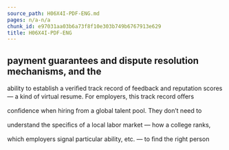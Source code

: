 ```yaml
---
source_path: H06X4I-PDF-ENG.md
pages: n/a-n/a
chunk_id: e97031aa03b6a73f8f10e303b749b6767913e629
title: H06X4I-PDF-ENG
---
```

## payment guarantees and dispute resolution mechanisms, and the

ability to establish a veriﬁed track record of feedback and reputation scores — a kind of virtual resume. For employers, this track record oﬀers

conﬁdence when hiring from a global talent pool. They don’t need to

understand the speciﬁcs of a local labor market — how a college ranks,

which employers signal particular ability, etc. — to ﬁnd the right person
